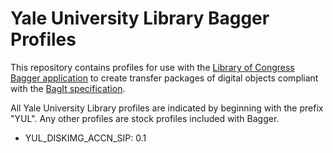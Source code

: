 Yale University Library Bagger Profiles
=======================================

This repository contains profiles for use with the [Library of Congress Bagger application](http://sourceforge.net/projects/loc-xferutils/files/loc-bagger/) to create transfer packages of digital objects compliant with the [BagIt specification](http://tools.ietf.org/html/draft-kunze-bagit-06).

All Yale University Library profiles are indicated by beginning with the prefix "YUL". Any other profiles are stock profiles included with Bagger.

* YUL\_DISKIMG\_ACCN\_SIP: 0.1